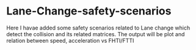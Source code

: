 # Lane-Change-safety-scenarios

Here I havae added some safety scenarios related to Lane change which detect the collision and its related matrices.
The output will be plot and relation between speed, acceleration vs FHTI/FTTI
